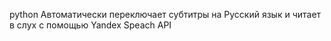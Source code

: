 python Автоматически переключает субтитры на Русский язык и читает в слух с помощью Yandex Speach API
